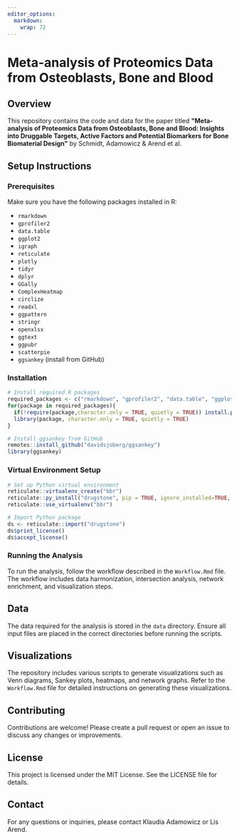 ```yaml
---
editor_options: 
  markdown: 
    wrap: 72
---
```


# Meta-analysis of Proteomics Data from Osteoblasts, Bone and Blood

## Overview

This repository contains the code and data for the paper titled
**"Meta-analysis of Proteomics Data from Osteoblasts, Bone and Blood:
Insights into Druggable Targets, Active Factors and Potential Biomarkers
for Bone Biomaterial Design"** by Schmidt, Adamowicz & Arend et al.

## Setup Instructions

### Prerequisites

Make sure you have the following packages installed in R:

-   `rmarkdown`
-   `gprofiler2`
-   `data.table`
-   `ggplot2`
-   `igraph`
-   `reticulate`
-   `plotly`
-   `tidyr`
-   `dplyr`
-   `GGally`
-   `ComplexHeatmap`
-   `circlize`
-   `readxl`
-   `ggpattern`
-   `stringr`
-   `openxlsx`
-   `ggtext`
-   `ggpubr`
-   `scatterpie`
-   `ggsankey` (install from GitHub)

### Installation

``` r
# Install required R packages
required_packages <- c("rmarkdown", "gprofiler2", "data.table", "ggplot2", "igraph", "reticulate", "plotly", "tidyr", "dplyr", "GGally", "ComplexHeatmap", "circlize", "readxl", "ggpattern", "stringr", "openxlsx", "ggtext", "ggpubr", "scatterpie")
for(package in required_packages){
  if(!require(package,character.only = TRUE, quietly = TRUE)) install.packages(package, dependencies = TRUE, quietly = TRUE)
  library(package, character.only = TRUE, quietly = TRUE)
}

# Install ggsankey from GitHub
remotes::install_github("davidsjoberg/ggsankey")
library(ggsankey)
```

### Virtual Environment Setup

``` r
# Set up Python virtual environment
reticulate::virtualenv_create("bbr")
reticulate::py_install("drugstone", pip = TRUE, ignore_installed=TRUE, envname = "bbr")
reticulate::use_virtualenv("bbr")

# Import Python package
ds <- reticulate::import("drugstone")
ds$print_license()
ds$accept_license()
```

### Running the Analysis

To run the analysis, follow the workflow described in the `Workflow.Rmd`
file. The workflow includes data harmonization, intersection analysis,
network enrichment, and visualization steps.

## Data

The data required for the analysis is stored in the `data` directory.
Ensure all input files are placed in the correct directories before
running the scripts.

## Visualizations

The repository includes various scripts to generate visualizations such
as Venn diagrams, Sankey plots, heatmaps, and network graphs. Refer to
the `Workflow.Rmd` file for detailed instructions on generating these
visualizations.

## Contributing

Contributions are welcome! Please create a pull request or open an issue
to discuss any changes or improvements.

## License

This project is licensed under the MIT License. See the LICENSE file for
details.

## Contact

For any questions or inquiries, please contact Klaudia Adamowicz or Lis
Arend.
